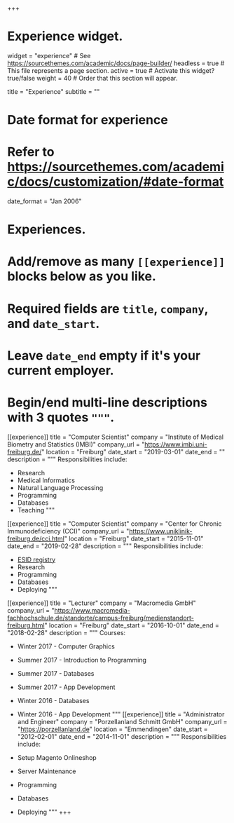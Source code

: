 +++
# Experience widget.
widget = "experience"  # See https://sourcethemes.com/academic/docs/page-builder/
headless = true  # This file represents a page section.
active = true  # Activate this widget? true/false
weight = 40  # Order that this section will appear.

title = "Experience"
subtitle = ""

# Date format for experience
#   Refer to https://sourcethemes.com/academic/docs/customization/#date-format
date_format = "Jan 2006"

# Experiences.
#   Add/remove as many `[[experience]]` blocks below as you like.
#   Required fields are `title`, `company`, and `date_start`.
#   Leave `date_end` empty if it's your current employer.
#   Begin/end multi-line descriptions with 3 quotes `"""`.
[[experience]]
  title = "Computer Scientist"
  company = "Institute of Medical Biometry and Statistics (IMBI)"
  company_url = "https://www.imbi.uni-freiburg.de/"
  location = "Freiburg"
  date_start = "2019-03-01"
  date_end = ""
  description = """
  Responsibilities include:
  
  * Research
  * Medical Informatics
  * Natural Language Processing
  * Programming
  * Databases
  * Teaching
  """

[[experience]]
  title = "Computer Scientist"
  company = "Center for Chronic Immunodeficiency (CCI)"
  company_url = "https://www.uniklinik-freiburg.de/cci.html"
  location = "Freiburg"
  date_start = "2015-11-01"
  date_end = "2019-02-28"
  description = """
  Responsibilities include:
  
  * [ESID registry](https://esid.org/Working-Parties/Registry-Working-Party/ESID-Registry)
  * Research
  * Programming
  * Databases
  * Deploying
  """

[[experience]]
  title = "Lecturer"
  company = "Macromedia GmbH"
  company_url = "https://www.macromedia-fachhochschule.de/standorte/campus-freiburg/medienstandort-freiburg.html"
  location = "Freiburg"
  date_start = "2016-10-01"
  date_end = "2018-02-28"
  description = """
  Courses:
  
  * Winter 2017 - Computer Graphics
  * Summer 2017 - Introduction to Programming
  * Summer 2017 - Databases
  * Summer 2017 - App Development
  * Winter 2016 - Databases
  * Winter 2016 - App Development
  """
[[experience]]
  title = "Administrator and Engineer"
  company = "Porzellanland Schmitt GmbH"
  company_url = "https://porzellanland.de"
  location = "Emmendingen"
  date_start = "2012-02-01"
  date_end = "2014-11-01"
  description = """
  Responsibilities include:
  
  * Setup Magento Onlineshop
  * Server Maintenance
  * Programming
  * Databases
  * Deploying
  """
+++
